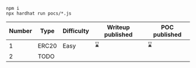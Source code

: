 ```shell
npm i
npx hardhat run pocs/*.js
```

| Number 	| Type  	| Difficulty 	|   Writeup published	| POC published      	|
|--------	|-------	|------------	|---	|--------------------	|
| 1      	| ERC20 	| Easy       	|   ⌛	| ⌛ 	|
|   2     	|      TODO 	|            	|   	|                    	|